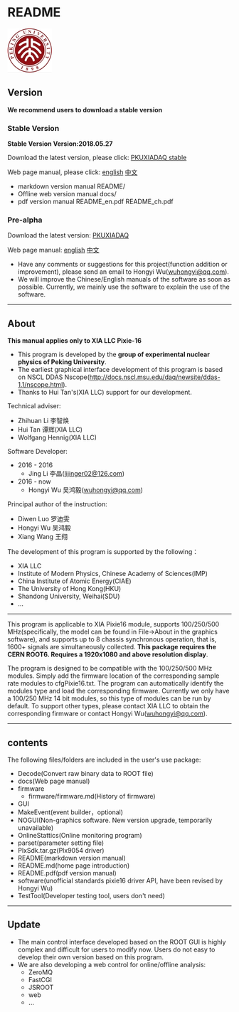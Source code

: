 <!-- README.md --- 
;; 
;; Description: 
;; Author: Hongyi Wu(吴鸿毅)
;; Email: wuhongyi@qq.com 
;; Created: 六 6月 18 13:37:42 2016 (+0800)
;; Last-Updated: 一 11月  5 15:49:29 2018 (+0800)
;;           By: Hongyi Wu(吴鸿毅)
;;     Update #: 103
;; URL: http://wuhongyi.cn -->

# README

<!-- toc -->

![PKU logo](pkulogo100.jpg)

## Version

**We recommend users to download a stable version**

### Stable Version

**Stable Version Version:2018.05.27**  

Download the latest version, please click:  [PKUXIADAQ stable](https://github.com/pkuNucExp/PKUXIADAQ)

Web page manual, please click:  [english](https://pkunucexp.github.io/PKUXIADAQ/)    [中文](https://pkunucexp.github.io/PKUXIADAQ/)

- markdown version manual  README/  
- Offline web version manual  docs/  
- pdf version manual  README_en.pdf  README_ch.pdf  


### Pre-alpha

Download the latest version:  [PKUXIADAQ](https://github.com/wuhongyi/PKUXIADAQ)

Web page manual:  [english](http://wuhongyi.cn/PKUXIADAQ/)   [中文](http://wuhongyi.cn/PKUXIADAQ/)



- Have any comments or suggestions for this project(function addition or improvement), please send an email to Hongyi Wu(wuhongyi@qq.com). 
- We will improve the Chinese/English manuals of the software as soon as possible. Currently, we mainly use the software to explain the use of the software. 


----

## About

**This manual applies only to XIA LLC Pixie-16**

- This program is developed by the **group of experimental nuclear physics of Peking University**.  
- The earliest graphical interface development of this program is based on NSCL DDAS Nscope(http://docs.nscl.msu.edu/daq/newsite/ddas-1.1/nscope.html). 
- Thanks to Hui Tan's(XIA LLC) support for our development.


Technical adviser:
- Zhihuan Li  李智焕
- Hui Tan  谭辉(XIA LLC)
- Wolfgang Hennig(XIA LLC)

Software Developer:
- 2016 - 2016
	- Jing Li 李晶(lijinger02@126.com) 
- 2016 - now
	- Hongyi Wu 吴鸿毅(wuhongyi@qq.com) 

Principal author of the instruction:
- Diwen Luo 罗迪雯
- Hongyi Wu 吴鸿毅
- Xiang Wang 王翔


The development of this program is supported by the following：
- XIA LLC
- Institute of Modern Physics, Chinese Academy of Sciences(IMP)
- China Institute of Atomic Energy(CIAE)
- The University of Hong Kong(HKU)
- Shandong University, Weihai(SDU)
- ...

----

This program is applicable to XIA Pixie16 module, supports 100/250/500 MHz(specifically, the model can be found in File->About in the graphics software), and supports up to 8 chassis synchronous operation, that is, 1600+ signals are simultaneously collected. **This package requires the CERN ROOT6. Requires a 1920x1080 and above resolution display**.



The program is designed to be compatible with the 100/250/500 MHz modules. Simply add the firmware location of the corresponding sample rate modules to cfgPixie16.txt. The program can automatically identify the modules type and load the corresponding firmware. Currently we only have a 100/250 MHz 14 bit modules, so this type of modules can be run by default. To support other types, please contact XIA LLC to obtain the corresponding firmware or contact Hongyi Wu(wuhongyi@qq.com).

----

## contents

The following files/folders are included in the user's use package:

- Decode(Convert raw binary data to ROOT file)
- docs(Web page manual)
- firmware
	- firmware/firmware.md(History of firmware)
- GUI
- MakeEvent(event builder，optional)
- NOGUI(Non-graphics software. New version upgrade, temporarily unavailable)
- OnlineStattics(Online monitoring program)
- parset(parameter setting file)
- PlxSdk.tar.gz(Plx9054 driver)
- README(markdown version manual)
- README.md(home page introduction)
- README.pdf(pdf version manual)
- software(unofficial standards pixie16 driver API, have been revised by Hongyi Wu)
- TestTool(Developer testing tool, users don't need)

----

## Update

- The main control interface developed based on the ROOT GUI is highly complex and difficult for users to modify now. Users do not easy to develop their own version based on this program. 
- We are also developing a web control for online/offline analysis:
	- ZeroMQ
	- FastCGI
	- JSROOT
	- web
	- ...


<!-- README.md ends here -->
